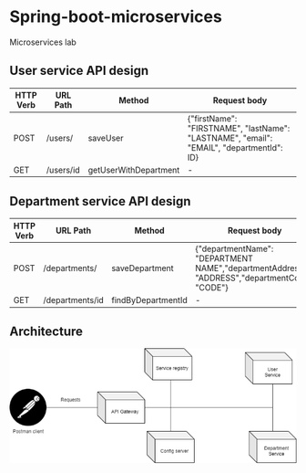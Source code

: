 # Spring-boot-microservices
Microservices lab

## User service API design

| HTTP Verb     | URL Path        |Method                  | Request body                                                                                    |
| ------------- | -------------   | -------------          | -------------                                                                                   |
| POST          | /users/         |  saveUser              | {"firstName": "FIRSTNAME", "lastName": "LASTNAME", "email": "EMAIL", "departmentId": ID}|
| GET           | /users/id       |  getUserWithDepartment | -                                                                                               |

## Department service API design

| HTTP Verb     | URL Path             |Method                  | Request body                                                                                       |
| ------------- | -------------        | -------------          | -------------                                                                                      |
| POST          | /departments/        |  saveDepartment        | {"departmentName": "DEPARTMENT NAME","departmentAddress": "ADDRESS","departmentCode": "CODE"}|
| GET           | /departments/id      |  findByDepartmentId | -                                                                                                     |

## Architecture
![alt text](spring-cloud.drawio.png)
